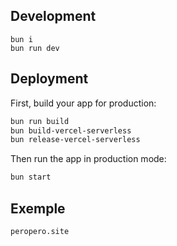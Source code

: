 ## Development

```shellscript
bun i
bun run dev
```

## Deployment

First, build your app for production:

```sh
bun run build
bun build-vercel-serverless
bun release-vercel-serverless
```

Then run the app in production mode:

```sh
bun start
```

## Exemple

```sh
peropero.site
```
